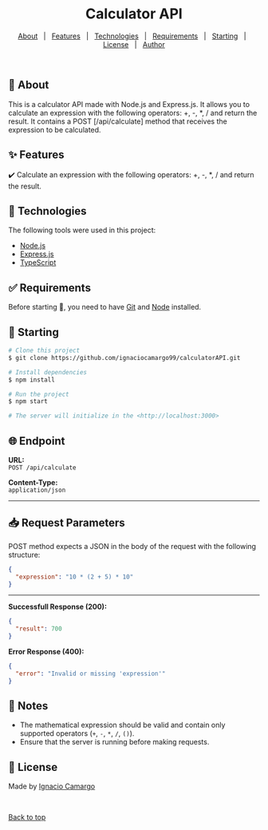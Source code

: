 </div>

<h1 align="center">Calculator API</h1>

<p align="center">
  <a href="#dart-about">About</a> &#xa0; | &#xa0; 
  <a href="#sparkles-features">Features</a> &#xa0; | &#xa0;
  <a href="#rocket-technologies">Technologies</a> &#xa0; | &#xa0;
  <a href="#white_check_mark-requirements">Requirements</a> &#xa0; | &#xa0;
  <a href="#checkered_flag-starting">Starting</a> &#xa0; | &#xa0;
  <a href="#memo-license">License</a> &#xa0; | &#xa0;
  <a href="https://github.com/ignaciocamargo99" target="_blank">Author</a>
</p>

<br>

## :dart: About

This is a calculator API made with Node.js and Express.js. It allows you to calculate an expression with the following operators: +, -, \*, / and return the result. It contains a POST [/api/calculate] method that receives the expression to be calculated.

## :sparkles: Features

:heavy_check_mark: Calculate an expression with the following operators: +, -, \*, / and return the result.

## :rocket: Technologies

The following tools were used in this project:

- [Node.js](https://nodejs.org/en/)
- [Express.js](https://expressjs.com/)
- [TypeScript](https://www.typescriptlang.org/)

## :white_check_mark: Requirements

Before starting :checkered_flag:, you need to have [Git](https://git-scm.com) and [Node](https://nodejs.org/en/) installed.

## :checkered_flag: Starting

```bash
# Clone this project
$ git clone https://github.com/ignaciocamargo99/calculatorAPI.git

# Install dependencies
$ npm install

# Run the project
$ npm start

# The server will initialize in the <http://localhost:3000>

```

## 🌐 Endpoint

**URL:**  
`POST /api/calculate`

**Content-Type:**  
`application/json`

---

## 📥 Request Parameters

POST method expects a JSON in the body of the request with the following structure:

```json
{
  "expression": "10 * (2 + 5) * 10"
}
```

---

**Successfull Response (200):**

```json
{
  "result": 700
}
```

**Error Response (400):**

```json
{
  "error": "Invalid or missing 'expression'"
}
```

## 📝 Notes

- The mathematical expression should be valid and contain only supported operators (`+`, `-`, `*`, `/`, `()`).
- Ensure that the server is running before making requests.

## :memo: License

Made by [Ignacio Camargo](https://github.com/ignaciocamargo99)

&#xa0;

<a href="#top">Back to top</a>
